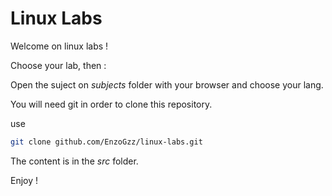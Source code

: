 # Linux Labs

Welcome on linux labs !

Choose your lab, then :

Open the suject on *subjects* folder with your browser and choose your lang.

You will need git in order to clone this repository.

use
```bash
git clone github.com/EnzoGzz/linux-labs.git
```

The content is in the *src* folder.

Enjoy !
